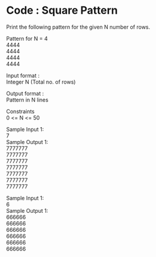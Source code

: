# Code : Square Pattern



Print the following pattern for the given N number of rows.  

Pattern for N = 4  
4444    
4444     
4444    
4444       

Input format :      
Integer N (Total no. of rows)         

Output format :        
Pattern in N lines         

Constraints         
0 <= N <= 50        

Sample Input 1:        
7         
Sample Output 1:         
7777777       
7777777       
7777777         
7777777           
7777777         
7777777        
7777777       

Sample Input 1:     
6        
Sample Output 1:     
666666       
666666        
666666        
666666       
666666       
666666        
